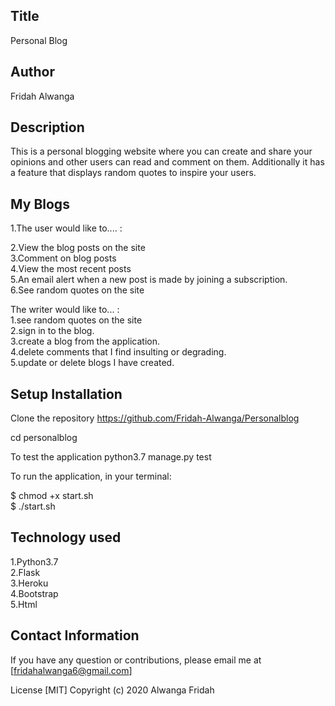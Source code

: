 ## Title
Personal Blog

## Author
Fridah Alwanga

## Description
This is a personal blogging website where you can create and share your opinions and other users can read and comment on them. Additionally it has a feature that displays random quotes to inspire your users.


## My Blogs
1.The user would like to.... :<br>

2.View the blog posts on the site<br>
3.Comment on blog posts<br>
4.View the most recent posts<br>
5.An email alert when a new post is made by joining a subscription.<br>
6.See random quotes on the site<br>


The writer would like to... :<br>
1.see random quotes on the site<br>
2.sign in to the blog.<br>
3.create a blog from the application.<br>
4.delete comments that I find insulting or degrading.<br>
5.update or delete blogs I have created.<br>


 ## Setup Installation
Clone the repository https://github.com/Fridah-Alwanga/Personalblog<br>

cd personalblog<br>

To test the application python3.7 manage.py test<br>

To run the application, in your terminal:<br>

  $ chmod +x start.sh<br>
  $ ./start.sh<br>


## Technology used
1.Python3.7<br>
2.Flask<br>
3.Heroku<br>
4.Bootstrap <br>
5.Html <br>



## Contact Information
If you have any question or contributions, please email me at [fridahalwanga6@gmail.com]

License
[MIT] Copyright (c) 2020 Alwanga Fridah

